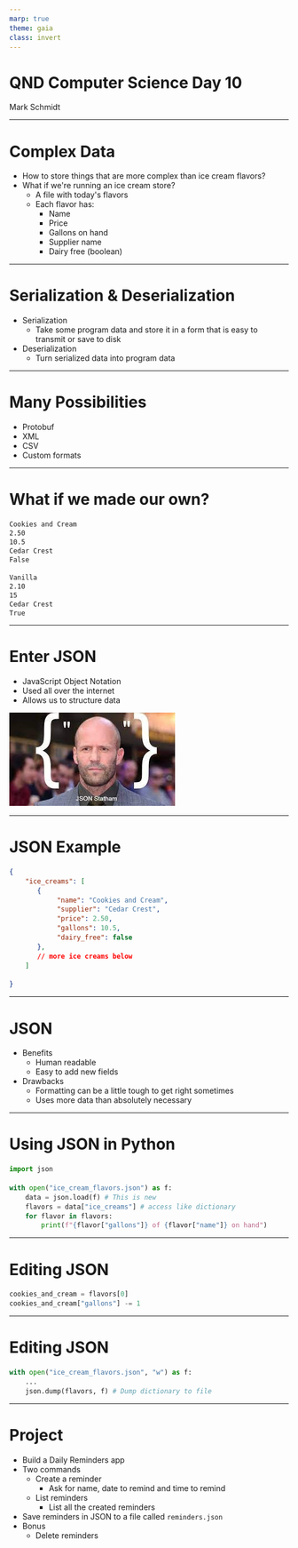 ```yaml
---
marp: true
theme: gaia
class: invert
---
```


# QND Computer Science Day 10
Mark Schmidt

--- 

# Complex Data

- How to store things that are more complex than ice cream flavors?
- What if we're running an ice cream store?
    - A file with today's flavors
    - Each flavor has: 
        - Name
        - Price
        - Gallons on hand
        - Supplier name
        - Dairy free (boolean)

---

# Serialization & Deserialization

- Serialization
    - Take some program data and store it in a form that is easy to transmit or save to disk
- Deserialization
    - Turn serialized data into program data

---

# Many Possibilities

- Protobuf
- XML
- CSV
- Custom formats

---

# What if we made our own?

```
Cookies and Cream
2.50
10.5
Cedar Crest
False

Vanilla
2.10
15
Cedar Crest
True
```

<!-- Pros: very minimal, only store exactly what we need-->
<!-- Cons: parsing is relatively complex, no indication what each line means. Easy to get mixed up, challenging to add new fields -->

---

# Enter JSON

- JavaScript Object Notation
- Used all over the internet
- Allows us to structure data

<!-- Include some dumb JSON meme -->

![bg right w:500](../assets/json.jpeg)

---

# JSON Example

```json
{
    "ice_creams": [
       {
            "name": "Cookies and Cream",
            "supplier": "Cedar Crest",
            "price": 2.50,
            "gallons": 10.5,
            "dairy_free": false
       },
       // more ice creams below
    ]

}
```

<!-- VERY SIMILAR TO PYTHON DICTIONARIES -->
<!-- This is by design!! -->

---

# JSON

- Benefits
    - Human readable
    - Easy to add new fields 
- Drawbacks
    - Formatting can be a little tough to get right sometimes
    - Uses more data than absolutely necessary

---

# Using JSON in Python

```python
import json

with open("ice_cream_flavors.json") as f:
    data = json.load(f) # This is new
    flavors = data["ice_creams"] # access like dictionary
    for flavor in flavors:
        print(f"{flavor["gallons"]} of {flavor["name"]} on hand")

```

<!-- Note: I have to Google this EVERY TIME -->

---

# Editing JSON

```python
cookies_and_cream = flavors[0]
cookies_and_cream["gallons"] -= 1
```

<!-- What will this do? Will it save the result to our file? -->

---

# Editing JSON

```python
with open("ice_cream_flavors.json", "w") as f:
    ...
    json.dump(flavors, f) # Dump dictionary to file

```

<!---->


---

# Project

- Build a Daily Reminders app
- Two commands
    - Create a reminder
        - Ask for name, date to remind and time to remind
    - List reminders
        - List all the created reminders
- Save reminders in JSON to a file called `reminders.json`
- Bonus
    - Delete reminders

